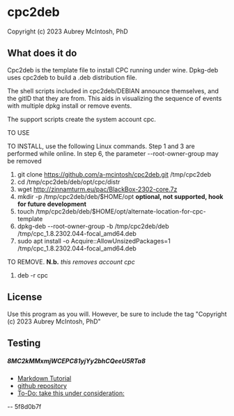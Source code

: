 cpc2deb
================================
Copyright (c) 2023 Aubrey McIntosh, PhD


What does it do
----------------

Cpc2deb is the template file to install CPC running under wine.  Dpkg-deb uses cpc2deb to build a .deb distribution file.

The shell scripts included in cpc2deb/DEBIAN announce themselves, and the gitID that they are from.  This aids in visualizing the sequence of events with multiple dpkg install or remove events.

The support scripts create the system account cpc.


TO USE

TO INSTALL, use the following Linux commands.  Step 1 and 3 are performed while online.
In step 6, the parameter --root-owner-group may be removed

1. git clone https://github.com/a-mcintosh/cpc2deb.git /tmp/cpc2deb
2. cd /tmp/cpc2deb/deb/opt/cpc/distr
3. wget http://zinnamturm.eu/pac/BlackBox-2302-core.7z
4. mkdir -p /tmp/cpc2deb/deb/$HOME/opt	**optional, not supported, hook for future development**
5. touch /tmp/cpc2deb/deb/$HOME/opt/alternate-location-for-cpc-template
6. dpkg-deb --root-owner-group -b /tmp/cpc2deb/deb /tmp/cpc_1.8.2302.044-focal_amd64.deb
7. sudo apt install -o Acquire::AllowUnsizedPackages=1 /tmp/cpc_1.8.2302.044-focal_amd64.deb

TO REMOVE.  **N.b.** *this removes account cpc*
1. deb -r cpc


License
-------

Use this program as you will.  However, be sure to include the tag "Copyright (c) 2023 Aubrey McIntosh, PhD"

Testing
-------


##### 8MC2kMMxmjWCEPC81yjYy2bhCQeeU5RTa8
* [Markdown Tutorial](https://agea.github.io/tutorial.md "Markdown Tutorial")
* [github repository](https://github.com/a-mcintosh/cpc2deb.git "github repository")
* [To-Do: take this under consideration:](http://manpages.ubuntu.com/manpages/jammy/en/man1/git-buildpackage.1.html "Maintain Debian packages in Git")
 
 
 -- 5f8d0b7f
 
